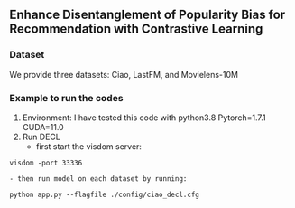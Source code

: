 ## Enhance Disentanglement of Popularity Bias for Recommendation with Contrastive Learning

### Dataset
We provide three datasets: Ciao, LastFM, and Movielens-10M

### Example to run the codes
1. Environment: I have tested this code with python3.8 Pytorch=1.7.1 CUDA=11.0
2. Run DECL
	- first start the visdom server:
```
visdom -port 33336
```
	- then run model on each dataset by running:
```
python app.py --flagfile ./config/ciao_decl.cfg
```